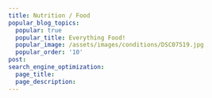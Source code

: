 ```yaml
---
title: Nutrition / Food
popular_blog_topics:
  popular: true
  popular_title: Everything Food!
  popular_image: /assets/images/conditions/DSC07519.jpg
  popular_order: '10'
post:
search_engine_optimization:
  page_title:
  page_description:
---
```

